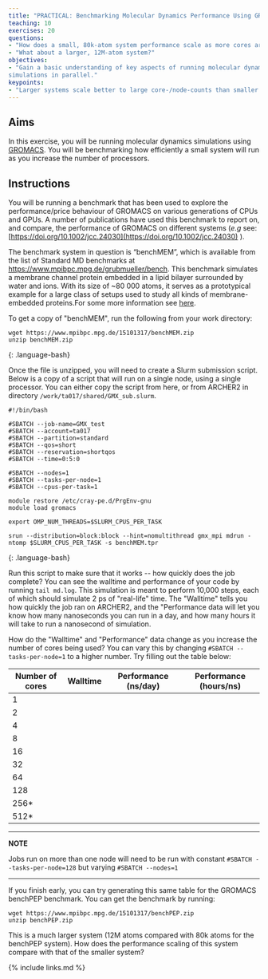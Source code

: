```yaml
---
title: "PRACTICAL: Benchmarking Molecular Dynamics Performance Using GROMACS 1"
teaching: 10
exercises: 20
questions:
- "How does a small, 80k-atom system performance scale as more cores are used?"
- "What about a larger, 12M-atom system?"
objectives:
- "Gain a basic understanding of key aspects of running molecular dynamics
simulations in parallel."
keypoints:
- "Larger systems scale better to large core-/node-counts than smaller systems."
---
```


## Aims

In this exercise, you will be running molecular dynamics simulations using
[GROMACS](https://manual.gromacs.org/). You will be benchmarking how
efficiently a small system will run as you increase the number of processors.

## Instructions

You  will be running a benchmark that has been used to explore the
performance/price behaviour  of  GROMACS on various  generations of CPUs and
GPUs. A number of publications have used this benchmark to report on, and
compare, the performance of GROMACS on different systems (*e.g* see:
[https://doi.org/10.1002/jcc.24030](https://doi.org/10.1002/jcc.24030)
).

The  benchmark system in question is “benchMEM”, which is available from the
list of Standard MD benchmarks at https://www.mpibpc.mpg.de/grubmueller/bench.
This benchmark simulates a membrane channel protein embedded in a lipid
bilayer surrounded by water and ions. With its size of ~80 000 atoms, it
serves as a prototypical example for a large class of setups used to study all
kinds of membrane-embedded proteins.For some more information see
[here](https://www.mpibpc.mpg.de/16460085/bench.pdf).

To get a copy of "benchMEM", run the following from your work directory:

```
wget https://www.mpibpc.mpg.de/15101317/benchMEM.zip
unzip benchMEM.zip
```
{: .language-bash}

Once the file is unzipped, you will need to create a Slurm submission script.
Below is a copy of a script that will run on a single node, using a single
processor. You can either copy the script from here, or from ARCHER2 in
directory `/work/ta017/shared/GMX_sub.slurm`.

```
#!/bin/bash

#SBATCH --job-name=GMX_test
#SBATCH --account=ta017
#SBATCH --partition=standard
#SBATCH --qos=short
#SBATCH --reservation=shortqos
#SBATCH --time=0:5:0

#SBATCH --nodes=1
#SBATCH --tasks-per-node=1
#SBATCH --cpus-per-task=1

module restore /etc/cray-pe.d/PrgEnv-gnu
module load gromacs

export OMP_NUM_THREADS=$SLURM_CPUS_PER_TASK

srun --distribution=block:block --hint=nomultithread gmx_mpi mdrun -ntomp $SLURM_CPUS_PER_TASK -s benchMEM.tpr
```
{: .language-bash}

Run this script to make sure that it works -- how quickly does the job
complete? You can see the walltime and performance of your code by running
`tail md.log`. This simulation is meant to perform 10,000 steps, each of which
should simulate 2 ps of "real-life" time. The "Walltime" tells you how quickly
the job ran on ARCHER2, and the "Performance data will let you know how many
nanoseconds you can run in a day, and how many hours it will take to run a
nanosecond of simulation.

How do the "Walltime" and "Performance" data change as you increase the number
of cores being used? You can vary this by changing
`#SBATCH --tasks-per-node=1` to a higher number. Try filling out the table
 below:

 |Number of cores| Walltime | Performance (ns/day) | Performance (hours/ns) |
 |---------------|----------|----------------------|------------------------|
 |   1  | | | |
 |   2  | | | |
 |   4  | | | |
 |   8  | | | |
 |  16  | | | |
 |  32  | | | |
 |  64  | | | |
 | 128  | | | |
 | 256* | | | |
 | 512* | | | |

 ---
 **NOTE**

 Jobs run on more than one node will need to be run with constant
 `#SBATCH --tasks-per-node=128` but varying `#SBATCH --nodes=1`

 ---

If you finish early, you can try generating this same table for the GROMACS
benchPEP benchmark. You can get the benchmark by running:

```
wget https://www.mpibpc.mpg.de/15101317/benchPEP.zip
unzip benchPEP.zip
```

This is a much larger system (12M atoms compared with 80k atoms for the
benchPEP system). How does the performance scaling of this system compare with
that of the smaller system?

{% include links.md %}
